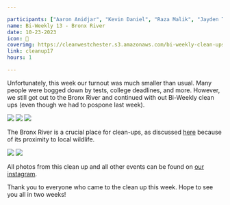 ```yaml
---

participants: ["Aaron Anidjar", "Kevin Daniel", "Raza Malik", "Jayden Tang"]
name: Bi-Weekly 13 - Bronx River
date: 10-23-2023
icon: 🌴
coverimg: https://cleanwestchester.s3.amazonaws.com/bi-weekly-clean-ups/clean-up-18/cleanup17-9.jpg
link: cleanup17
hours: 1

---
```


Unfortunately, this week our turnout was much smaller than usual. Many people were bogged down by tests, college deadlines, and more. However, we still got out to the Bronx River and continued with out Bi-Weekly clean ups (even though we had to pospone last week). 


![](https://cleanwestchester.s3.amazonaws.com/bi-weekly-clean-ups/clean-up-18/cleanup17-1.jpg)
![](https://cleanwestchester.s3.amazonaws.com/bi-weekly-clean-ups/clean-up-18/cleanup17-2.jpg)
![](https://cleanwestchester.s3.amazonaws.com/bi-weekly-clean-ups/clean-up-18/cleanup17-3.jpg)

The Bronx River is a crucial place for clean-ups, as discussed [here](https://www.cleanwestchester.org/cleanups/cleanup5) because of its proximity to local wildlife.

![](https://cleanwestchester.s3.amazonaws.com/bi-weekly-clean-ups/clean-up-18/cleanup17-7.jpg)
![](https://cleanwestchester.s3.amazonaws.com/bi-weekly-clean-ups/clean-up-18/cleanup17-8.jpg)

All photos from this clean up and all other events can be found on [our instagram](https://www.instagram.com/cleanwestchester/).

Thank you to everyone who came to the clean up this week. Hope to see you all in two weeks!
